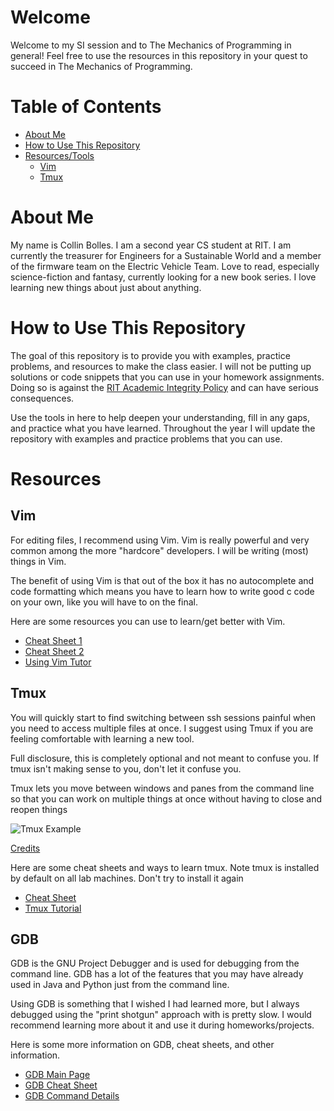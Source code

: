 # Welcome
Welcome to my SI session and to The Mechanics of Programming in general! Feel free to use the resources in this repository in your quest to succeed in The Mechanics of Programming.

# Table of Contents
* [About Me](#aboutme)
* [How to Use This Repository](#usingrespository)
* [Resources/Tools](#resources)
  * [Vim](#vim) 
  * [Tmux](#tmux)

# <a name="aboutme"></a>About Me
My name is Collin Bolles. I am a second year CS student at RIT. I am currently the
treasurer for Engineers for a Sustainable World and a member of the firmware team on the
Electric Vehicle Team. Love to read, especially science-fiction and fantasy, currently
looking for a new book series. I love learning new things about just about anything.

# <a name="usingrepository"></a>How to Use This Repository
The goal of this repository is to provide you with examples, practice problems, and
resources to make the class easier. I will not be putting up solutions or code snippets
that you can use in your homework assignments. Doing so is against the
[RIT Academic Integrity Policy](https://www.rit.edu/academicaffairs/policiesmanual/d080) 
and can have serious consequences.

Use the tools in here to help deepen your understanding, fill in any gaps, and practice
what you have learned. Throughout the year I will update the repository with examples
and practice problems that you can use. 

# <a name="resources"></a>Resources

## <a name="vim"></a>Vim
For editing files, I recommend using Vim. Vim is really powerful and very common among
the more "hardcore" developers. I will be writing (most) things in Vim.

The benefit of using Vim is that out of the box it has no autocomplete and code formatting
which means you have to learn how to write good c code on your own, like you will have to
on the final.

Here are some resources you can use to learn/get better with Vim.
* [Cheat Sheet 1](https://vim.rtorr.com/)
* [Cheat Sheet 2](https://devhints.io/vim)
* [Using Vim Tutor](https://thoughtbot.com/blog/the-vim-learning-curve-is-a-myth)

## <a name="tmux"></a>Tmux
You will quickly start to find switching between ssh sessions painful when you need to
access multiple files at once. I suggest using Tmux if you are feeling comfortable with
learning a new tool.

Full disclosure, this is completely optional and not meant to confuse you. If tmux isn't
making sense to you, don't let it confuse you.

Tmux lets you move between windows and panes from the command line so that you can work on
multiple things at once without having to close and reopen things

![Tmux Example](https://global-uploads.webflow.com/5c741219fd0819aad790e78b/5c9bb52c27e0bf0bd4a9808a_tmux-vim-style-nav-with-fzf.gif)

[Credits](https://www.bugsnag.com/blog/tmux-and-vim)

Here are some cheat sheets and ways to learn tmux. Note tmux is installed by default on 
all lab machines. Don't try to install it again
* [Cheat Sheet](https://tmuxcheatsheet.com/)
* [Tmux Tutorial](https://www.hamvocke.com/blog/a-quick-and-easy-guide-to-tmux/)

## <a name="gdb"></a>GDB
GDB is the GNU Project Debugger and is used for debugging from the command line. GDB has a lot of the features that you may have
already used in Java and Python just from the command line.

Using GDB is something that I wished I had learned more, but I always debugged using the "print shotgun" approach with is pretty
slow. I would recommend learning more about it and use it during homeworks/projects.

Here is some more information on GDB, cheat sheets, and other information.
* [GDB Main Page](https://www.gnu.org/software/gdb/)
* [GDB Cheat Sheet](https://kapeli.com/cheat_sheets/GDB.docset/Contents/Resources/Documents/index)
* [GDB Command Details](https://betterexplained.com/articles/debugging-with-gdb/)
